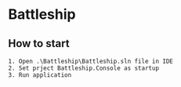 # Battleship

## How to start
    1. Open .\Battleship\Battleship.sln file in IDE
    2. Set prject Battleship.Console as startup
    3. Run application    
         
